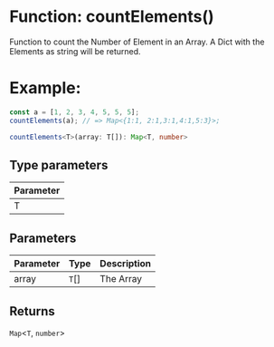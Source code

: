 # Function: countElements()

Function to count the Number of Element in an Array. A Dict with the Elements
as string will be returned.

# Example:

```javascript
const a = [1, 2, 3, 4, 5, 5, 5];
countElements(a); // => Map<{1:1, 2:1,3:1,4:1,5:3}>;
```

```ts
countElements<T>(array: T[]): Map<T, number>
```

## Type parameters

| Parameter |
| :-------- |
| T         |

## Parameters

| Parameter | Type  | Description |
| :-------- | :---- | :---------- |
| array     | `T`[] | The Array   |

## Returns

`Map`<`T`, `number`\>
